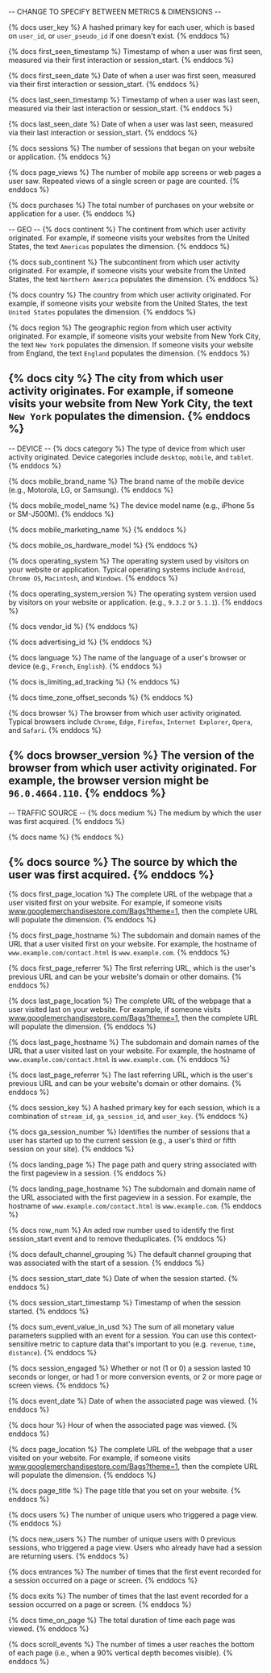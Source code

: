 -- CHANGE TO SPECIFY BETWEEN METRICS & DIMENSIONS --

{% docs user_key %} A hashed primary key for each user, which is based on `user_id`, or `user_pseudo_id` if one doesn't exist. {% enddocs %}

{% docs first_seen_timestamp %} Timestamp of when a user was first seen, measured via their first interaction or session_start. {% enddocs %}

{% docs first_seen_date %} Date of when a user was first seen, measured via their first interaction or session_start. {% enddocs %}

{% docs last_seen_timestamp %} Timestamp of when a user was last seen, measured via their last interaction or session_start. {% enddocs %}

{% docs last_seen_date %} Date of when a user was last seen, measured via their last interaction or session_start. {% enddocs %}

{% docs sessions %} The number of sessions that began on your website or application. {% enddocs %}

{% docs page_views %} The number of mobile app screens or web pages a user saw. Repeated views of a single screen or page are counted. {% enddocs %}

{% docs purchases %} The total number of purchases on your website or application for a user. {% enddocs %}

-- GEO --
{% docs continent %} The continent from which user activity originated. For example, if someone visits your websites from the United States, the text `Americas` populates the dimension. {% enddocs %}

{% docs sub_continent %} The subcontinent from which user activity originated. For example, if someone visits your website from the United States, the text `Northern America` populates the dimension. {% enddocs %}

{% docs country %} The country from which user activity originated. For example, if someone visits your website from the United States, the text `United States` populates the dimension. {% enddocs %}

{% docs region %} The geographic region from which user activity originated. For example, if someone visits your website from New York City, the text `New York` populates the dimension. If someone visits your website from England, the text `England` populates the dimension. {% enddocs %}

{% docs city %} The city from which user activity originates. For example, if someone visits your website from New York City, the text `New York` populates the dimension. {% enddocs %}
---------------------

-- DEVICE --
{% docs category %} The type of device from which user activity originated. Device categories include `desktop`, `mobile`, and `tablet`. {% enddocs %}

{% docs mobile_brand_name %} The brand name of the mobile device (e.g., Motorola, LG, or Samsung). {% enddocs %}

{% docs mobile_model_name %} The device model name (e.g., iPhone 5s or SM-J500M). {% enddocs %}

{% docs mobile_marketing_name %}  {% enddocs %}

{% docs mobile_os_hardware_model %}  {% enddocs %}

{% docs operating_system %} The operating system used by visitors on your website or application. Typical operating systems include `Android`, `Chrome OS`, `Macintosh`, and `Windows`. {% enddocs %}

{% docs operating_system_version %} The operating system version used by visitors on your website or application. (e.g., `9.3.2` or `5.1.1`). {% enddocs %}

{% docs vendor_id %}  {% enddocs %}

{% docs advertising_id %}  {% enddocs %}

{% docs language %} The name of the language of a user's browser or device (e.g., `French`, `English`). {% enddocs %}

{% docs is_limiting_ad_tracking %}  {% enddocs %}

{% docs time_zone_offset_seconds %}  {% enddocs %}

{% docs browser %} The browser from which user activity originated. Typical browsers include `Chrome`, `Edge`, `Firefox`, `Internet Explorer`, `Opera`, and `Safari`. {% enddocs %}

{% docs browser_version %} The version of the browser from which user activity originated. For example, the browser version might be `96.0.4664.110`. {% enddocs %}
---------------------

-- TRAFFIC SOURCE --
{% docs medium %} The medium by which the user was first acquired. {% enddocs %}

{% docs name %}  {% enddocs %}

{% docs source %} The source by which the user was first acquired. {% enddocs %}
--------------------

{% docs first_page_location %} The complete URL of the webpage that a user visited first on your website. For example, if someone visits www.googlemerchandisestore.com/Bags?theme=1, then the complete URL will populate the dimension. {% enddocs %}

{% docs first_page_hostname %} The subdomain and domain names of the URL that a user visited first on your website. For example, the hostname of `www.example.com/contact.html` is `www.example.com`. {% enddocs %}

{% docs first_page_referrer %} The first referring URL, which is the user's previous URL and can be your website's domain or other domains. {% enddocs %}

{% docs last_page_location %} The complete URL of the webpage that a user visited last on your website. For example, if someone visits www.googlemerchandisestore.com/Bags?theme=1, then the complete URL will populate the dimension. {% enddocs %}

{% docs last_page_hostname %} The subdomain and domain names of the URL that a user visited last on your website. For example, the hostname of `www.example.com/contact.html` is `www.example.com`. {% enddocs %}

{% docs last_page_referrer %} The last referring URL, which is the user's previous URL and can be your website's domain or other domains. {% enddocs %}

{% docs session_key %} A hashed primary key for each session, which is a combination of `stream_id`, `ga_session_id`, and `user_key`. {% enddocs %}

{% docs ga_session_number %} Identifies the number of sessions that a user has started up to the current session (e.g., a user's third or fifth session on your site). {% enddocs %}

{% docs landing_page %} The page path and query string associated with the first pageview in a session. {% enddocs %}

{% docs landing_page_hostname %} The subdomain and domain name of the URL associated with the first pageview in a session. For example, the hostname of `www.example.com/contact.html` is `www.example.com`. {% enddocs %}

{% docs row_num %} An aded row number used to identify the first session_start event and to remove theduplicates. {% enddocs %}

{% docs default_channel_grouping %} The default channel grouping that was associated with the start of a session. {% enddocs %}

{% docs session_start_date %} Date of when the session started. {% enddocs %}

{% docs session_start_timestamp %} Timestamp of when the session started. {% enddocs %}

{% docs sum_event_value_in_usd %} The sum of all monetary value parameters supplied with an event for a session. You can use this context-sensitive metric to capture data that's important to you (e.g. `revenue`, `time`, `distance`). {% enddocs %}

{% docs session_engaged %} Whether or not (1 or 0) a session lasted 10 seconds or longer, or had 1 or more conversion events, or 2 or more page or screen views. {% enddocs %}

{% docs event_date %} Date of when the associated page was viewed. {% enddocs %}

{% docs hour %} Hour of when the associated page was viewed. {% enddocs %}

{% docs page_location %} The complete URL of the webpage that a user visited on your website. For example, if someone visits www.googlemerchandisestore.com/Bags?theme=1, then the complete URL will populate the dimension. {% enddocs %}

{% docs page_title %} The page title that you set on your website. {% enddocs %}

{% docs users %} The number of unique users who triggered a page view. {% enddocs %}

{% docs new_users %} The number of unique users with 0 previous sessions, who triggered a page view. Users who already have had a session are returning users. {% enddocs %}

{% docs entrances %} The number of times that the first event recorded for a session occurred on a page or screen. {% enddocs %}

{% docs exits %} The number of times that the last event recorded for a session occurred on a page or screen. {% enddocs %}

{% docs time_on_page %} The total duration of time each page was viewed. {% enddocs %}

{% docs scroll_events %} The number of times a user reaches the bottom of each page (i.e., when a 90% vertical depth becomes visible). {% enddocs %}